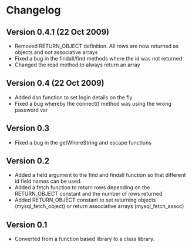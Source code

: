 # Changelog

## Version 0.4.1 (22 Oct 2009)
* Removed RETURN_OBJECT definition.  All rows are now returned as objects and not associative arrays
* Fixed a bug in the findall/find methods where the id was not returned
* Changed the read method to always return an array

## Version 0.4 (22 Oct 2009)
* Added dsn function to set login details on the fly
* Fixed a bug whereby the connect() method was using the wrong password var

## Version 0.3
* Fixed a bug in the getWhereString and escape functions

## Version 0.2
* Added a field argument to the find and findall function so that different id field names can be used.
* Added a fetch function to return rows depending on the RETURN_OBJECT constant and the number of rows returned
* Added RETURN_OBJECT constant to set returning objects (mysql_fetch_object) or return associative arrays (mysql_fetch_assoc)

## Version 0.1
* Converted from a function based library to a class library.

